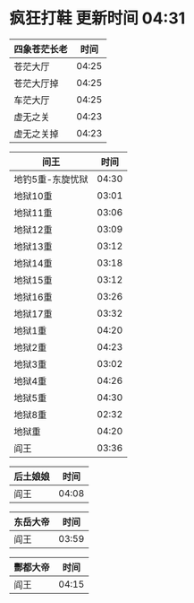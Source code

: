# 疯狂打鞋 更新时间 04:31

| 四象苍茫长老   | 时间    |
|--------|-------|
| 苍茫大厅 | 04:25 |
| 苍茫大厅掉 | 04:25 |
| 车茫大厅 | 04:25 |
| 虚无之关 | 04:23 |
| 虚无之关掉 | 04:23 |

| 间王   | 时间    |
|--------|-------|
| 地钓5重-东旋忧狱 | 04:30 |
| 地狱10重 | 03:01 |
| 地狱11重 | 03:06 |
| 地狱12重 | 03:09 |
| 地狱13重 | 03:12 |
| 地狱14重 | 03:18 |
| 地狱15重 | 03:12 |
| 地狱16重 | 03:26 |
| 地狱17重 | 03:32 |
| 地狱1重 | 04:20 |
| 地狱2重 | 04:23 |
| 地狱3重 | 03:02 |
| 地狱4重 | 04:26 |
| 地狱5重 | 04:30 |
| 地狱8重 | 02:32 |
| 地狱重 | 04:20 |
| 阎王 | 03:36 |

| 后土娘娘   | 时间    |
|--------|-------|
| 阎王 | 04:08 |

| 东岳大帝   | 时间    |
|--------|-------|
| 阎王 | 03:59 |

| 酆都大帝   | 时间    |
|--------|-------|
| 阎王 | 04:15 |
